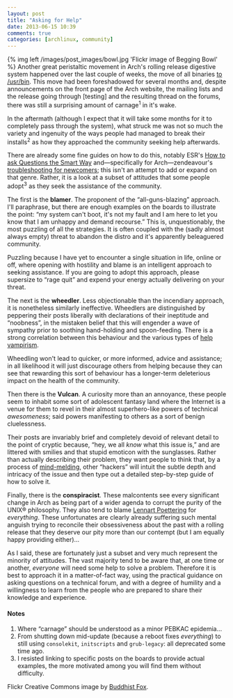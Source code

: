 ```yaml
---
layout: post
title: "Asking for Help"
date: 2013-06-15 10:39
comments: true
categories: [archlinux, community]
---
```

{% img left /images/post_images/bowl.jpg 'Flickr image of Begging Bowl' %}
Another great peristaltic movement in Arch's rolling release digestive system 
happened over the last couple of weeks, the move of all binaries
[to /usr/bin](https://www.archlinux.org/news/binaries-move-to-usrbin-requiring-update-intervention/ 'Arch News update').
This move had been foreshadowed for several months and, despite announcements
on the front page of the Arch website, the mailing lists and the release going
through [testing] and the resulting thread on the forums, there was still a
surprising amount of carnage<sup>1</sup> in it's wake.

In the aftermath (although I expect that it will take some months for it to 
completely pass through the system), what struck me was not so much the variety
and ingenuity of the ways people had managed to break their installs<sup>2</sup>
as how they approached the community seeking help afterwards.

There are already some fine guides on how to do this, notably 
ESR's [How to ask Questions the Smart Way](http://www.catb.org/esr/faqs/smart-questions.html 'Just read it…')
and—specifically for Arch—zendeavour's 
[troubleshooting for newcomers](http://redd.it/tjjwr 'On Reddit');
this isn't an attempt to add or expand on that genre. Rather, it is
a look at a subset of attitudes that some people adopt<sup>3</sup> 
as they seek the assistance of the community.

The first is the **blamer**. The proponent of the  “all-guns-blazing” approach.
I'll paraphrase, but there are enough examples on the boards to illustrate the
point: “my system can't boot, it's not my fault and I am here to let you know
that I am unhappy and demand recourse.” This is, unquestionably, the most
puzzling of all the strategies. It is often coupled with the (sadly almost
always empty) threat to abandon the distro and it's apparently beleaguered
community.

Puzzling because I have yet to encounter a single situation in life, online
or off, where opening with hostility and blame is an intelligent approach to
seeking assistance. If you are going to adopt this approach, please supersize 
to “rage quit” and expend your energy actually delivering on your threat.

The next is the **wheedler**. Less objectionable than the incendiary approach,
it is nonetheless similarly ineffective. Wheedlers are distinguished by 
peppering their posts liberally with declarations of their ineptitude and
“noobness”, in the mistaken belief that this will engender a wave of sympathy
prior to soothing hand-holding and spoon-feeding. There is a strong correlation
between this behaviour and the various types of 
[help vampirism](http://jasonwryan.com/blog/2012/03/17/vampires/ 'Post on the taxonomy of vampires').

Wheedling won't lead to quicker, or more informed, advice and assistance; in 
all likelihood it will just discourage others from helping because
they can see that rewarding this sort of behaviour has a longer-term 
deleterious impact on the health of the community.

Then there is the **Vulcan**. A curiosity more than an annoyance, these
people seem to inhabit some sort of adolescent fantasy land where the Internet
is a venue for them to revel in their almost superhero-like powers of technical
*awesomeness*; said powers manifesting to others as a sort of benign
cluelessness.  

Their posts are invariably brief and completely devoid of relevant detail to the
point of cryptic because, “hey, we all *know* what this issue is,” and are
littered with smilies and that stupid emoticon with the sunglasses. Rather than
actually describing their problem, they want people to think that, by a process
of [mind-melding](http://en.memory-alpha.org/wiki/Vulcan_mind_meld 'There is a Star Trek wiki?'),
other “hackers” will intuit the subtle depth and intricacy of the issue and 
then type out a detailed step-by-step guide of how to solve it.

Finally, there is the **conspiracist**. These malcontents see every
significant change in Arch as being part of a wider agenda to corrupt the purity
of the UNIX® philosophy. They also tend to blame
[Lennart Poettering](https://en.wikipedia.org/wiki/Lennart_Poettering 'Lennarts wikipedia page') 
for *everything*. These unfortunates are clearly already suffering such mental anguish
trying to reconcile their obsessiveness about the past with a rolling
release that they deserve our pity more than our contempt (but I am equally
happy providing either)…

As I said, these are fortunately just a subset and very much represent the
minority of attitudes.  The vast majority tend to be aware that, at
one time or another, *everyone* will need some help to solve a problem.
Therefore it is best to approach it in a matter-of-fact way, using the practical
guidance on asking questions on a technical forum, and with a degree of humility
and a willingness to learn from the people who are prepared to share their
knowledge and experience.

#### Notes
1. Where “carnage” should be understood as a minor PEBKAC epidemia…
2. From shutting down mid-update (because a reboot fixes *everything*) to
still using `consolekit`, `initscripts` and `grub-legacy`: all deprecated some time
ago.
3. I resisted linking to specific posts on the boards to provide actual examples,
the more motivated among you will find them without difficulty.

Flickr Creative Commons image by 
[Buddhist Fox](http://www.flickr.com/photos/buddhist_fox/4795942625/).
